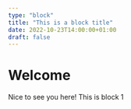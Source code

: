 ```yaml
---
type: "block"
title: "This is a block title"
date: 2022-10-23T14:00:00+01:00
draft: false
---
```


# Welcome

Nice to see you here! This is block 1